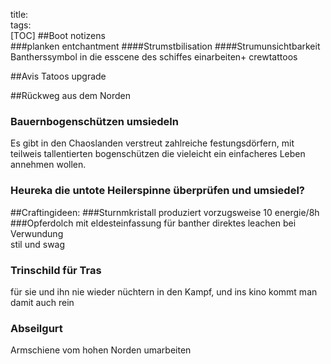 title:   
tags:   
[TOC]
##Boot notizens  
###planken entchantment
####Strumstbilisation
####Strumunsichtbarkeit
Bantherssymbol in die esscene des schiffes einarbeiten+ crewtattoos

##Avis Tatoos upgrade


##Rückweg aus dem Norden
### Bauernbogenschützen umsiedeln  
Es gibt in den Chaoslanden verstreut zahlreiche festungsdörfern, mit teilweis tallentierten bogenschützen die vieleicht ein einfacheres Leben annehmen wollen.  
### Heureka die untote Heilerspinne überprüfen und umsiedel?   


##Craftingideen:
###Sturnmkristall
produziert vorzugsweise 10 energie/8h 
###Opferdolch mit eldesteinfassung für banther
direktes leachen bei Verwundung  
stil und swag
### Trinschild für Tras  
für sie und ihn nie wieder nüchtern in den Kampf, und ins kino kommt man damit auch rein
### Abseilgurt
Armschiene vom hohen Norden umarbeiten
